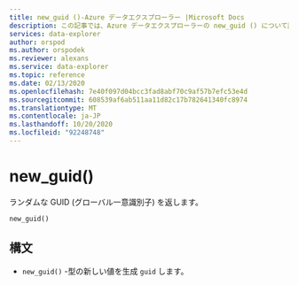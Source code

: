 ```yaml
---
title: new_guid ()-Azure データエクスプローラー |Microsoft Docs
description: この記事では、Azure データエクスプローラーの new_guid () について説明します。
services: data-explorer
author: orspod
ms.author: orspodek
ms.reviewer: alexans
ms.service: data-explorer
ms.topic: reference
ms.date: 02/13/2020
ms.openlocfilehash: 7e40f097d04bcc3fad8abf70c9af57b7efc53e4d
ms.sourcegitcommit: 608539af6ab511aa11d82c17b782641340fc8974
ms.translationtype: MT
ms.contentlocale: ja-JP
ms.lasthandoff: 10/20/2020
ms.locfileid: "92248748"
---
```

# <a name="new_guid"></a>new_guid()

ランダムな GUID (グローバル一意識別子) を返します。

```kusto
new_guid()
```

## <a name="syntax"></a>構文

* `new_guid()` -型の新しい値を生成 `guid` します。